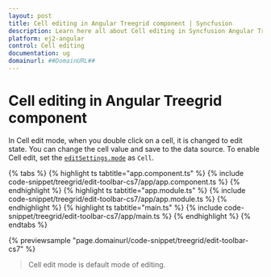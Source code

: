 ```yaml
---
layout: post
title: Cell editing in Angular Treegrid component | Syncfusion
description: Learn here all about Cell editing in Syncfusion Angular Treegrid component of Syncfusion Essential JS 2 and more.
platform: ej2-angular
control: Cell editing 
documentation: ug
domainurl: ##DomainURL##
---
```


# Cell editing in Angular Treegrid component

In Cell edit mode, when you double click on a cell, it is changed to edit state.
You can change the cell value and save to the data source.
To enable Cell edit, set the [`editSettings.mode`](https://ej2.syncfusion.com/angular/documentation/api/treegrid/editSettingsModel/#mode) as `Cell`.

{% tabs %}
{% highlight ts tabtitle="app.component.ts" %}
{% include code-snippet/treegrid/edit-toolbar-cs7/app/app.component.ts %}
{% endhighlight %}
{% highlight ts tabtitle="app.module.ts" %}
{% include code-snippet/treegrid/edit-toolbar-cs7/app/app.module.ts %}
{% endhighlight %}
{% highlight ts tabtitle="main.ts" %}
{% include code-snippet/treegrid/edit-toolbar-cs7/app/main.ts %}
{% endhighlight %}
{% endtabs %}
  
{% previewsample "page.domainurl/code-snippet/treegrid/edit-toolbar-cs7" %}

> Cell edit mode is default mode of editing.
